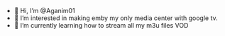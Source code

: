- 👋 Hi, I’m @Aganim01
- 👀 I’m interested in making emby my only media center with google tv.
- 🌱 I’m currently learning how to stream all my m3u files VOD


